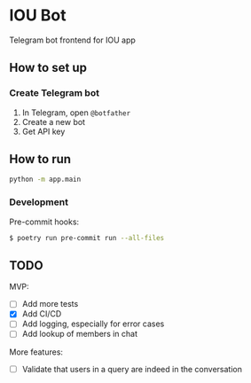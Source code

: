 # IOU Bot

Telegram bot frontend for IOU app

## How to set up

### Create Telegram bot

1. In Telegram, open `@botfather`
2. Create a new bot
3. Get API key


## How to run

```bash
python -m app.main
```


### Development

Pre-commit hooks:

```bash
$ poetry run pre-commit run --all-files
```

## TODO

MVP:

- [ ] Add more tests
- [x] Add CI/CD
- [ ] Add logging, especially for error cases
- [ ] Add lookup of members in chat

More features:

- [ ] Validate that users in a query are indeed in the conversation
